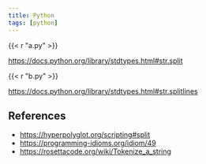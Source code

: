 ```yaml
---
title: Python
tags: [python]
---
```


{{< r "a.py" >}}

<https://docs.python.org/library/stdtypes.html#str.split>

{{< r "b.py" >}}

<https://docs.python.org/library/stdtypes.html#str.splitlines>

## References

- <https://hyperpolyglot.org/scripting#split>
- <https://programming-idioms.org/idiom/49>
- <https://rosettacode.org/wiki/Tokenize_a_string>
